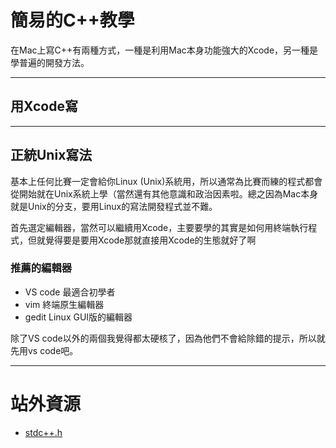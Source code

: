 # 簡易的C++教學

在Mac上寫C++有兩種方式，一種是利用Mac本身功能強大的Xcode，另一種是學普遍的開發方法。

---

## 用Xcode寫

---

## 正統Unix寫法

基本上任何比賽一定會給你Linux (Unix)系統用，所以通常為比賽而練的程式都會從開始就在Unix系統上學（當然還有其他意識和政治因素啦。總之因為Mac本身就是Unix的分支，要用Linux的寫法開發程式並不難。

首先選定編輯器，當然可以繼續用Xcode，主要要學的其實是如何用終端執行程式，但就覺得要是要用Xcode那就直接用Xcode的生態就好了啊

### 推薦的編輯器

- VS code 最適合初學者
- vim 終端原生編輯器
- gedit Linux GUI版的編輯器

除了VS code以外的兩個我覺得都太硬核了，因為他們不會給除錯的提示，所以就先用vs code吧。

---

# 站外資源

- [stdc++.h](https://gist.github.com/reza-ryte-club/97c39f35dab0c45a5d924dd9e50c445f)

